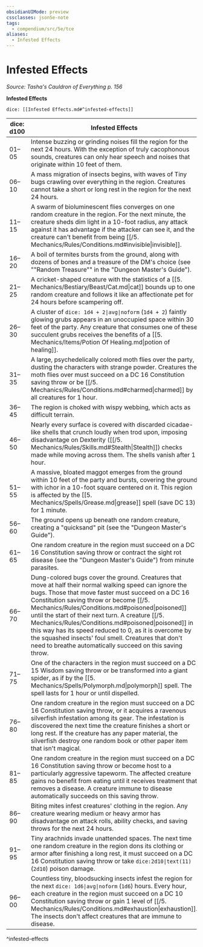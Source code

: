```yaml
---
obsidianUIMode: preview
cssclasses: json5e-note
tags:
  - compendium/src/5e/tce
aliases:
  - Infested Effects
---
```

# Infested Effects
*Source: Tasha's Cauldron of Everything p. 156* 

**Infested Effects**

`dice: [[Infested Effects.md#^infested-effects]]`

| dice: d100 | Infested Effects |
|------------|------------------|
| 01–05 | Intense buzzing or grinding noises fill the region for the next 24 hours. With the exception of truly cacophonous sounds, creatures can only hear speech and noises that originate within 10 feet of them. |
| 06–10 | A mass migration of insects begins, with waves of Tiny bugs crawling over everything in the region. Creatures cannot take a short or long rest in the region for the next 24 hours. |
| 11–15 | A swarm of bioluminescent flies converges on one random creature in the region. For the next minute, the creature sheds dim light in a 10-foot radius, any attack against it has advantage if the attacker can see it, and the creature can't benefit from being [[/5. Mechanics/Rules/Conditions.md#invisible\|invisible]]. |
| 16–20 | A boil of termites bursts from the ground, along with dozens of bones and a treasure of the DM's choice (see ""Random Treasure"" in the "Dungeon Master's Guide"). |
| 21–25 | A cricket-shaped creature with the statistics of a [[5. Mechanics/Bestiary/Beast/Cat.md\|cat]] bounds up to one random creature and follows it like an affectionate pet for 24 hours before scampering off. |
| 26–30 | A cluster of `dice: 1d4 + 2\|avg\|noform` (`1d4 + 2`) faintly glowing grubs appears in an unoccupied space within 30 feet of the party. Any creature that consumes one of these succulent grubs receives the benefits of a [[5. Mechanics/Items/Potion Of Healing.md\|potion of healing]]. |
| 31–35 | A large, psychedelically colored moth flies over the party, dusting the characters with strange powder. Creatures the moth flies over must succeed on a DC 16 Constitution saving throw or be [[/5. Mechanics/Rules/Conditions.md#charmed\|charmed]] by all creatures for 1 hour. |
| 36–45 | The region is choked with wispy webbing, which acts as difficult terrain. |
| 46–50 | Nearly every surface is covered with discarded cicadae-like shells that crunch loudly when trod upon, imposing disadvantage on Dexterity ([[/5. Mechanics/Rules/Skills.md#Stealth\|Stealth]]) checks made while moving across them. The shells vanish after 1 hour. |
| 51–55 | A massive, bloated maggot emerges from the ground within 10 feet of the party and bursts, covering the ground with ichor in a 10-foot square centered on it. This region is affected by the [[5. Mechanics/Spells/Grease.md\|grease]] spell (save DC 13) for 1 minute. |
| 56–60 | The ground opens up beneath one random creature, creating a "quicksand" pit (see the "Dungeon Master's Guide"). |
| 61–65 | One random creature in the region must succeed on a DC 16 Constitution saving throw or contract the sight rot disease (see the "Dungeon Master's Guide") from minute parasites. |
| 66–70 | Dung-colored bugs cover the ground. Creatures that move at half their normal walking speed can ignore the bugs. Those that move faster must succeed on a DC 16 Constitution saving throw or become [[/5. Mechanics/Rules/Conditions.md#poisoned\|poisoned]] until the start of their next turn. A creature [[/5. Mechanics/Rules/Conditions.md#poisoned\|poisoned]] in this way has its speed reduced to 0, as it is overcome by the squashed insects' foul smell. Creatures that don't need to breathe automatically succeed on this saving throw. |
| 71–75 | One of the characters in the region must succeed on a DC 15 Wisdom saving throw or be transformed into a giant spider, as if by the [[5. Mechanics/Spells/Polymorph.md\|polymorph]] spell. The spell lasts for 1 hour or until dispelled. |
| 76–80 | One random creature in the region must succeed on a DC 16 Constitution saving throw, or it acquires a ravenous silverfish infestation among its gear. The infestation is discovered the next time the creature finishes a short or long rest. If the creature has any paper material, the silverfish destroy one random book or other paper item that isn't magical. |
| 81–85 | One random creature in the region must succeed on a DC 16 Constitution saving throw or become host to a particularly aggressive tapeworm. The affected creature gains no benefit from eating until it receives treatment that removes a disease. A creature immune to disease automatically succeeds on this saving throw. |
| 86–90 | Biting mites infest creatures' clothing in the region. Any creature wearing medium or heavy armor has disadvantage on attack rolls, ability checks, and saving throws for the next 24 hours. |
| 91–95 | Tiny arachnids invade unattended spaces. The next time one random creature in the region dons its clothing or armor after finishing a long rest, it must succeed on a DC 16 Constitution saving throw or take `dice:2d10\|text(11)` (`2d10`) poison damage. |
| 96–00 | Countless tiny, bloodsucking insects infest the region for the next `dice: 1d6\|avg\|noform` (`1d6`) hours. Every hour, each creature in the region must succeed on a DC 10 Constitution saving throw or gain 1 level of [[/5. Mechanics/Rules/Conditions.md#exhaustion\|exhaustion]]. The insects don't affect creatures that are immune to disease. |
^infested-effects
